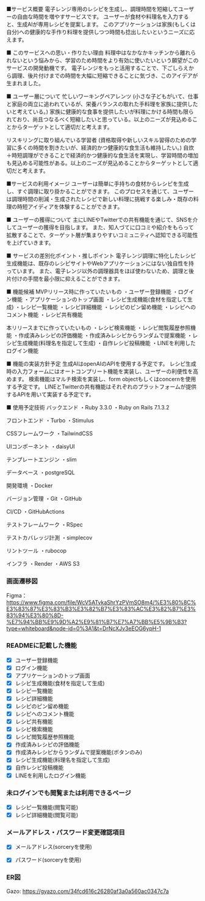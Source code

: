 ■サービス概要
電子レンジ専用のレシピを生成し、調理時間を短縮してユーザーの自由な時間を増やすサービスです。
ユーザーが食材や料理名を入力すると、生成AIが専用レシピを提案します。
このアプリケーションは家族(もしくは自分)への健康的な手作り料理を提供しつつ時間も捻出したいというニーズに応えます。

■ このサービスへの思い・作りたい理由
料理中はなかなかキッチンから離れられないという悩みから、学習のため時間をより有効に使いたいという願望がこのサービスの開発動機です。
電子レンジをもっと活用することで、下ごしらえから調理、後片付けまでの時間を大幅に短縮できることに気づき、このアイデアが生まれました。

■ ユーザー層について
忙しいワーキングペアレンツ
(小さな子どもがいて、仕事と家庭の両立に追われているが、栄養バランスの取れた手料理を家族に提供したいと考えている。)
家族に健康的な食事を提供したいが料理にかける時間も限られており、尚且つなるべく短縮したいと思っている。以上のニーズが見込めることからターゲットとして適切だと考えます。

リスキリングに取り組んでいる学習者
(資格取得や新しいスキル習得のための学習に多くの時間を割きたいが、経済的かつ健康的な食生活も維持したい。)
自炊＋時短調理ができることで経済的かつ健康的な食生活を実現し、学習時間の増加も見込める可能性がある。以上のニーズが見込めることからターゲットとして適切だと考えます。

■サービスの利用イメージ
ユーザーは簡単に手持ちの食材からレシピを生成し、すぐ調理に取り掛かることができます。
このプロセスを通じて、ユーザーは調理時間の削減・生成されたレシピで新しい料理に挑戦する楽しみ・既存の料理の時短アイディアを体験することができます。

■ ユーザーの獲得について
主にLINEやTwitterでの共有機能を通じて、SNSを介してユーザーの獲得を目指します。
また、知人づてに口コミや紹介をもらって拡散することで、ターゲット層が集まりやすいコミュニティへ認知できる可能性を上げていきます。

■ サービスの差別化ポイント・推しポイント
電子レンジ調理に特化したレシピ生成機能は、既存のレシピサイトやWebアプリケーションにはない独自性を持っています。
また、電子レンジ以外の調理器具をほぼ使わないため、調理と後片付けの手間を最小限に抑えることができます。

■ 機能候補
MVPリリース時に作っていたいもの
・ユーザー登録機能
・ログイン機能
・アプリケーションのトップ画面
・レシピ生成機能(食材を指定して生成)
・レシピ一覧機能
・レシピ詳細機能
・レシピのピン留め機能
・レシピへのコメント機能
・レシピ共有機能

本リリースまでに作っていたいもの
・レシピ検索機能
・レシピ閲覧履歴参照機能
・作成済みレシピの評価機能
・作成済みレシピからランダムで提案機能
・レシピ生成機能(料理名を指定して生成)
・自作レシピ投稿機能
・LINEを利用したログイン機能

■ 機能の実装方針予定
生成AIはopenAIのAPIを使用する予定です。
レシピ生成時の入力フォームにはオートコンプリート機能を実装し、ユーザーの利便性を高めます。
検索機能はマルチ検索を実装し、form objectもしくはconcernを使用する予定です。
LINEとTwitterの共有機能はそれぞれのプラットフォームが提供するAPIを用いて実装する予定です。

■ 使用予定技術
バックエンド
・Ruby 3.3.0
・Ruby on Rails 7.1.3.2

フロントエンド
・Turbo
・Stimulus

CSSフレームワーク
・TailwindCSS

UIコンポーネント
・daisyUI

テンプレートエンジン
・slim

データベース
・postgreSQL

開発環境
・Docker

バージョン管理
・Git
・GitHub

CI/CD
・GitHubActions

テストフレームワーク
・RSpec

テストカバレッジ計測
・simplecov

リントツール
・rubocop

インフラ
・Render
・AWS S3

### 画面遷移図
Figma：https://www.figma.com/file/WcV5ATvkaShrYzPVmSO8m4/%E3%80%8C%E3%83%87%E3%83%B3%E3%82%B7%E3%83%AC%E3%82%B7%E3%83%94%E3%80%8D-%E7%94%BB%E9%9D%A2%E9%81%B7%E7%A7%BB%E5%9B%B3?type=whiteboard&node-id=0%3A1&t=DrNcXJv3eEOG6ypH-1

### READMEに記載した機能
- [x] ユーザー登録機能
- [x] ログイン機能
- [x] アプリケーションのトップ画面
- [x] レシピ生成機能(食材を指定して生成)
- [x] レシピ一覧機能
- [x] レシピ詳細機能
- [x] レシピのピン留め機能
- [x] レシピへのコメント機能
- [x] レシピ共有機能
- [x] レシピ検索機能
- [x] レシピ閲覧履歴参照機能
- [x] 作成済みレシピの評価機能
- [x] 作成済みレシピからランダムで提案機能(ボタンのみ)
- [x] レシピ生成機能(料理名を指定して生成)
- [x] 自作レシピ投稿機能
- [x] LINEを利用したログイン機能

### 未ログインでも閲覧または利用できるページ
- [x] レシピ一覧機能(閲覧可能)
- [x] レシピ詳細機能(閲覧可能)

### メールアドレス・パスワード変更確認項目
- [x] メールアドレス(sorceryを使用)
- [x] パスワード(sorceryを使用)


### ER図
Gazo:
https://gyazo.com/34fcd616c26280af3a0a560ac0347c7a
